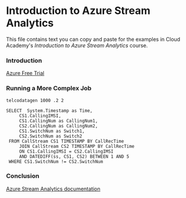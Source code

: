 # Introduction to Azure Stream Analytics
This file contains text you can copy and paste for the examples in Cloud Academy's _Introduction to Azure Stream Analytics_ course.  

### Introduction
[Azure Free Trial](https://azure.microsoft.com/free)  

### Running a More Complex Job
```
telcodatagen 1000 .2 2
```
```
SELECT  System.Timestamp as Time, 
     CS1.CallingIMSI, 
     CS1.CallingNum as CallingNum1, 
     CS2.CallingNum as CallingNum2, 
     CS1.SwitchNum as Switch1, 
     CS2.SwitchNum as Switch2 
 FROM CallStream CS1 TIMESTAMP BY CallRecTime 
     JOIN CallStream CS2 TIMESTAMP BY CallRecTime 
     ON CS1.CallingIMSI = CS2.CallingIMSI 
     AND DATEDIFF(ss, CS1, CS2) BETWEEN 1 AND 5 
 WHERE CS1.SwitchNum != CS2.SwitchNum
 ```

### Conclusion
[Azure Stream Analytics documentation](https://docs.microsoft.com/azure/stream-analytics)  
